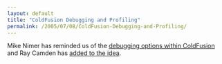 ```yaml
---
layout: default
title: "ColdFusion Debugging and Profiling"
permalink: /2005/07/08/ColdFusion-Debugging-and-Profiling/
---
```


Mike Nimer has reminded us of the <a target="_blank" href="http://www.mikenimer.com/index.cfm?mode=entry&amp;entry=F217B27F-4E22-1671-5753F57AFBBE3DD9">debugging options within ColdFusion</a> and Ray Camden has <a href="http://ray.camdenfamily.com/index.cfm/2005/7/12/Help-CF-Help-You" target="_blank">added to the idea</a>.<br/>